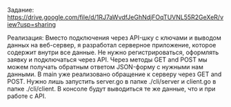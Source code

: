 Задание: https://drive.google.com/file/d/1RJ7aWvdfJeGhNdjFOqTUVNL55R2GeXeR/view?usp=sharing

Реализация:
Вместо подключения через API-шку с ключами и выводом данных на веб-сервер, я разработал серверное приложение, которое содержит внутри все данные. Не нужно регистрироваться, оформлять заявку и подключаться через API.
Через методы GET and POST мы можем получать обратным ответом JSON-форму с нужными нам данными. В main уже реализовано обращение к серверу через GET and POST. Нужно лишь запустить server.go в папке ./cli/server и client.go в папке ./cli/client. В консоле будут выводиться те же данные, что и при работе с API.